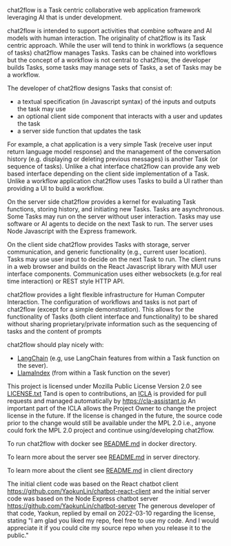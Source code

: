 chat2flow is a Task centric collaborative web application framework leveraging AI that is under development.

chat2flow is intended to support activities that combine software and AI models with human interaction. The originality of chat2flow is its Task centric approach. While the user will tend to think in workflows (a sequence of tasks) chat2flow manages Tasks. Tasks can be chained into workflows but the concept of a workflow is not central to chat2flow, the developer builds Tasks, some tasks may manage sets of Tasks, a set of Tasks may be a workflow. 

The developer of chat2flow designs Tasks that consist of:
* a textual specification (in Javascript syntax) of thé inputs and outputs the task may use
* an optional client side component that interacts with a user and updates the task
* a server side function that updates the task

For example, a chat application is a very simple Task (receive user input return language model response) and the management of the conversation history (e.g. displaying or deleting previous messages) is another Task (or sequence of tasks). Unlike a chat interface chat2flow can provide any web based interface depending on the client side implementation of a Task. Unlike a workflow application chat2flow uses Tasks to build a UI rather than providing a UI to build a workflow.

On the server side chat2flow provides a kernel for evaluating Task functions, storing history, and initiating new Tasks. Tasks are asynchronous. Some Tasks may run on the server without user interaction. Tasks may use software or AI agents to decide on the next Task to run. The server uses Node Javascript with the Express framework.  

On the client side chat2flow provides Tasks with storage, server communication, and generic functionality (e.g., current user location). Tasks may use user input to decide on the next Task to run. The client runs in a web browser and builds on the React Javascript library with MUI user interface components. Communication uses either websockets (e.g.for real time interaction) or REST style HTTP API.

chat2flow provides a light flexible infrastructure for Human Computer Interaction. The configuration of workflows and tasks is not part of chat2flow (except for a simple demonstration). This allows for the functionality of Tasks (both client interface and functionality) to be shared without sharing proprietary/private information such as the sequencing of tasks and the content of prompts

chat2flow should play nicely with:
* [LangChain](https://langchain.com/) (e.g, use LangChain features from within a Task function on the sever).
* [LlamaIndex](https://pypi.org/project/gpt-index/) (from within a Task function on the sever)

This project is licensed under Mozilla Public License Version 2.0 see [LICENSE.txt](LICENSE.txt) Tand is open to contributions, an [ICLA](ICLA.txt) is provided for pull requests and managed automatically by https://cla-assistant.io An important part of the ICLA allows the Project Owner to change the project license in the future. If the license is changed in the future, the source code prior to the change would still be available under the MPL 2.0 i.e., anyone could fork the MPL 2.0 project and continue using/developing chat2flow.

To run chat2flow with docker see [README.md](docker/README.md) in docker directory.

To learn more about the server see [README.md](server/README.md) in server directory.

To learn more about the client see [README.md](client/README.md) in client directory

The initial client code was based on the React chatbot client https://github.com/YaokunLin/chatbot-react-client and the initial server code was based on the Node Express chatbot server https://github.com/YaokunLin/chatbot-server The generous developer of that code, Yaokun, replied by email on 2022-03-10 regarding the license, stating "I am glad you liked my repo, feel free to use my code. And I would appreciate it if you could cite my source repo when you release it to the public."
